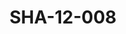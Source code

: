 ---
pid: SHA-12-008
title: SHA-12-008
language: en
original_label: 
rights: Sharhabil Ahmed
location_of_original: Sharhabil Ahmed
photographer_or_studio: 
scanned_from: photograph 8.7 by 12.6
_date: '1984'
location: Libya
description: 'Sharhabil Ahmed and Jaylan al Wathiq '
additional_notes: 
permission_display: 'yes'
on_server: 'no'
on_website: 'no'
permalink: /photopages/en/SHA-12-008.html
layout: photo-page
---